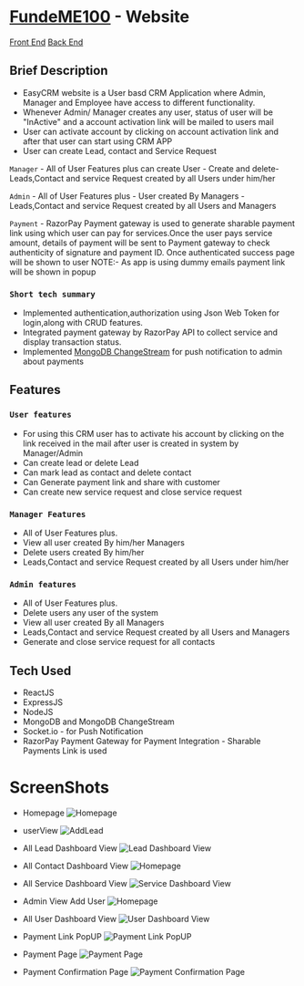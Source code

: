 # [FundeME100](https://easycrm.netlify.app) - Website

  [Front End](https://github.com/vishal-coder/CRM_frontend)
  [Back End](https://github.com/vishal-coder/CRM_backend)

## Brief Description

- EasyCRM website is a User basd CRM Application where  Admin, Manager and Employee have access to different functionality.
- Whenever Admin/ Manager creates any user, status of user will be "InActive"  and a account activation link will be mailed to users mail
- User can activate account by clicking on account activation link and after that user can start using CRM APP
- User can create Lead, contact and Service Request

`Manager` - All of User Features plus can create User
			-	Create and delete- Leads,Contact and service Request created by all Users under him/her
	
`Admin` - All of User Features plus
		- User created By Managers
		- Leads,Contact and service Request created by all Users and Managers

`Payment` - RazorPay Payment gateway is used to generate sharable payment link using which user can pay for services.Once the user pays service amount, details of payment will be sent to Payment gateway to check  authenticity of signature and payment ID. Once authenticated success page will be shown to user
		NOTE:- As app is using dummy emails payment link  will be shown in popup

### `Short tech summary`
  - Implemented authentication,authorization using Json Web Token for login,along with CRUD features.
  - Integrated payment gateway by RazorPay API to collect service and display transaction status.
  - Implemented [MongoDB ChangeStream](https://www.mongodb.com/docs/manual/changeStreams) for push notification to admin about payments


## Features

### `User features`
  - For using this CRM user has to activate his account by clicking on the link received in the mail after user is created in system by Manager/Admin
  - Can create lead or delete Lead
  - Can mark lead as contact and delete contact
  - Can Generate payment link and share with customer
  - Can create new service request and close service request
  
### `Manager Features`
- All of User Features plus.
- View all user created By him/her Managers
- Delete users created By him/her
- Leads,Contact and service Request created by all Users under him/her 
		
  
  
### `Admin features`
  - All of User Features plus.
  - Delete users any user of the system
  - View all user created By all Managers
  - Leads,Contact and service Request created by all Users and Managers
  - Generate and close service request for all contacts
  
  
## Tech Used
  - ReactJS
  - ExpressJS
  - NodeJS
  - MongoDB and MongoDB ChangeStream
  - Socket.io - for Push Notification
  - RazorPay Payment Gateway for Payment Integration - Sharable Payments Link is used

# ScreenShots
- Homepage
![Homepage](/ScreenShots/Home.JPG "Homepage")

- userView 
![AddLead](/ScreenShots/AddLead.JPG "UserView AddLead")

- All Lead Dashboard View 
![Lead Dashboard View](/ScreenShots/LeadDashboard.JPG "Lead Dashboard View")

- All Contact Dashboard View 
![Homepage](/ScreenShots/ContactDashboard.JPG "Contact Dashboard View")

- All Service Dashboard View
![Service Dashboard View](/ScreenShots/ServiceDashboard.JPG "Service Dashboard View")

- Admin View Add User
![Homepage](/ScreenShots/AddUser.JPG "Admin View Add User")


- All User Dashboard View 
![User Dashboard View](/ScreenShots/UserDashboard.JPG "User Dashboard View")


- Payment Link PopUP
![Payment Link PopUP](/ScreenShots/PaymentLinkPopUP.JPG "Payment Link PopUP")

- Payment Page
![Payment Page](/ScreenShots/PaymentPage.JPG "Payment Page")

- Payment Confirmation Page
![Payment Confirmation Page](/ScreenShots/PaymentConfirmationPage.JPG "Payment Confirmation Page")



